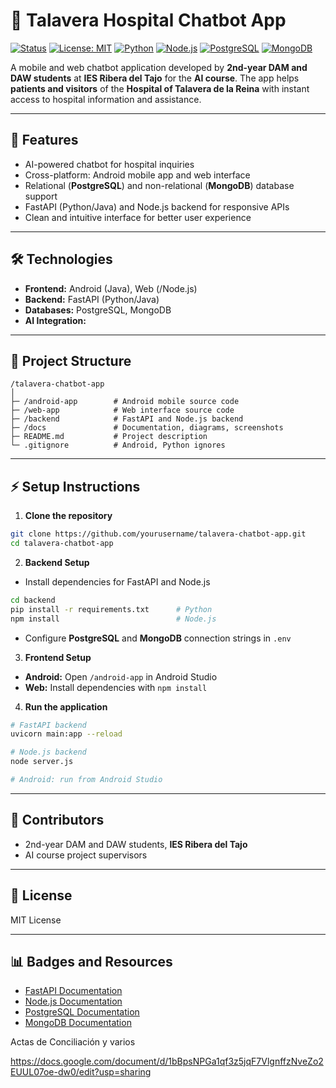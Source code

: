 # 🏥 Talavera Hospital Chatbot App

[![Status](https://img.shields.io/badge/status-in%20progress-yellow)](https://github.com/yourusername/talavera-chatbot-app)
[![License: MIT](https://img.shields.io/badge/License-MIT-green)](LICENSE)
[![Python](https://img.shields.io/badge/python-3.11-blue)](https://www.python.org/)
[![Node.js](https://img.shields.io/badge/Node.js-18.x-green)](https://nodejs.org/)
[![PostgreSQL](https://img.shields.io/badge/PostgreSQL-15-blue)](https://www.postgresql.org/)
[![MongoDB](https://img.shields.io/badge/MongoDB-6-green)](https://www.mongodb.com/)


A mobile and web chatbot application developed by **2nd-year DAM and DAW students** at **IES Ribera del Tajo** for the **AI course**. The app helps **patients and visitors** of the **Hospital of Talavera de la Reina** with instant access to hospital information and assistance.

---

## 📱 Features
- AI-powered chatbot for hospital inquiries  
- Cross-platform: Android mobile app and web interface   
- Relational (**PostgreSQL**) and non-relational (**MongoDB**) database support  
- FastAPI (Python/Java) and Node.js backend for responsive APIs  
- Clean and intuitive interface for better user experience

---

## 🛠️ Technologies
- **Frontend:** Android (Java), Web (/Node.js)  
- **Backend:** FastAPI (Python/Java)  
- **Databases:** PostgreSQL, MongoDB  
- **AI Integration:**

---

## 📂 Project Structure
```
/talavera-chatbot-app
│
├─ /android-app        # Android mobile source code
├─ /web-app            # Web interface source code
├─ /backend            # FastAPI and Node.js backend
├─ /docs               # Documentation, diagrams, screenshots
├─ README.md           # Project description
└─ .gitignore          # Android, Python ignores
```

---

## ⚡ Setup Instructions

1. **Clone the repository**
```bash
git clone https://github.com/yourusername/talavera-chatbot-app.git
cd talavera-chatbot-app
```

2. **Backend Setup**
- Install dependencies for FastAPI and Node.js
```bash
cd backend
pip install -r requirements.txt      # Python
npm install                          # Node.js
```
- Configure **PostgreSQL** and **MongoDB** connection strings in `.env`

3. **Frontend Setup**
- **Android:** Open `/android-app` in Android Studio  
- **Web:** Install dependencies with `npm install`

4. **Run the application**
```bash
# FastAPI backend
uvicorn main:app --reload

# Node.js backend
node server.js

# Android: run from Android Studio
```

---

## 👥 Contributors
- 2nd-year DAM and DAW students, **IES Ribera del Tajo**  
- AI course project supervisors

---

## 📄 License
MIT License

---

## 📊 Badges and Resources
- [FastAPI Documentation](https://fastapi.tiangolo.com/)  
- [Node.js Documentation](https://nodejs.org/en/docs/)  
- [PostgreSQL Documentation](https://www.postgresql.org/docs/)  
- [MongoDB Documentation](https://www.mongodb.com/docs/)

Actas de Conciliación y varios

https://docs.google.com/document/d/1bBpsNPGa1qf3z5jqF7VlgnffzNveZo2EUUL07oe-dw0/edit?usp=sharing

